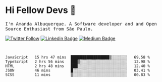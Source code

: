 # Hi Fellow Devs :wave:
   
<p>
  <samp>
    I'm Amanda Albuquerque. A Software developer and and Open Source Enthusiast from São Paulo.
  </samp>

  
  [![Twitter Follow](https://img.shields.io/twitter/follow/alalbux?style=social)](https://www.twitter.com/alalbux)
  [![Linkedin Badge](https://img.shields.io/badge/-alalbux-blue?style=flat-square&logo=Linkedin&logoColor=white&link=https://www.linkedin.com/in/alalbux/)](https://www.linkedin.com/in/alalbux/)
  [![Medium Badge](https://img.shields.io/badge/-alalbux-black?style=flat-square&logo=Medium&logoColor=white&link=https://medium.com/@alalbux)](https://medium.com/@alalbux)
</p>

  <br/>
  

<!--START_SECTION:waka-->
```text
JavaScript   15 hrs 47 mins  █████████████████▒░░░░░░░   69.58 % 
TypeScript   2 hrs 56 mins   ███▒░░░░░░░░░░░░░░░░░░░░░   12.98 % 
HTML         2 hrs 48 mins   ███░░░░░░░░░░░░░░░░░░░░░░   12.40 % 
JSON         46 mins         █░░░░░░░░░░░░░░░░░░░░░░░░   03.41 % 
SCSS         11 mins         ▒░░░░░░░░░░░░░░░░░░░░░░░░   00.83 % 
```
<!--END_SECTION:waka-->

